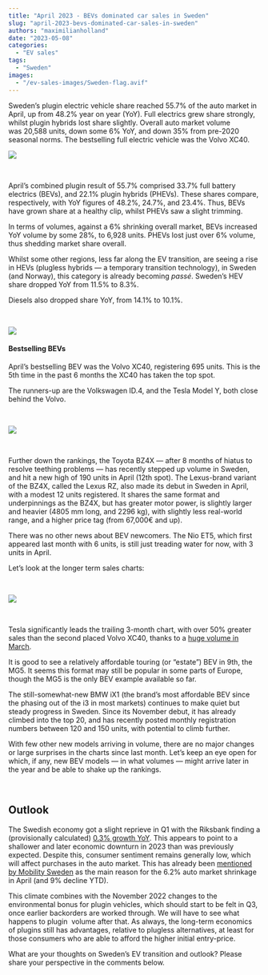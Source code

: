```yaml
---
title: "April 2023 - BEVs dominated car sales in Sweden"
slug: "april-2023-bevs-dominated-car-sales-in-sweden"
authors: "maximilianholland"
date: "2023-05-08"
categories:
  - "EV sales"
tags:
  - "Sweden"
images:
  - "/ev-sales-images/Sweden-flag.avif"
---
```


Sweden’s plugin electric vehicle share reached 55.7% of the auto market in April, up from 48.2% year on year (YoY). Full electrics grew share strongly, whilst plugin hybrids lost share slightly. Overall auto market volume was 20,588 units, down some 6% YoY, and down 35% from pre-2020 seasonal norms. The bestselling full electric vehicle was the Volvo XC40.

![](ev-sales-images/2023-04-Sweden-Passenger-Auto-Registrations.avif)

 

April’s combined plugin result of 55.7% comprised 33.7% full battery electrics (BEVs), and 22.1% plugin hybrids (PHEVs). These shares compare, respectively, with YoY figures of 48.2%, 24.7%, and 23.4%. Thus, BEVs have grown share at a healthy clip, whilst PHEVs saw a slight trimming.

In terms of volumes, against a 6% shrinking overall market, BEVs increased YoY volume by some 28%, to 6,928 units. PHEVs lost just over 6% volume, thus shedding market share overall.

Whilst some other regions, less far along the EV transition, are seeing a rise in HEVs (plugless hybrids — a temporary transition technology), in Sweden (and Norway), this category is already becoming _passé_. Sweden’s HEV share dropped YoY from 11.5% to 8.3%.

Diesels also dropped share YoY, from 14.1% to 10.1%.

 

![](ev-sales-images/2023-04-Sweden-Monthly-Powertrain-Market-Share.avif)

#### Bestselling BEVs

April’s bestselling BEV was the Volvo XC40, registering 695 units. This is the 5th time in the past 6 months the XC40 has taken the top spot.

The runners-up are the Volkswagen ID.4, and the Tesla Model Y, both close behind the Volvo.

 

![](ev-sales-images/2023-04-Sweden-Top-BEVs.avif)

 

Further down the rankings, the Toyota BZ4X — after 8 months of hiatus to resolve teething problems — has recently stepped up volume in Sweden, and hit a new high of 190 units in April (12th spot). The Lexus-brand variant of the BZ4X, called the Lexus RZ, also made its debut in Sweden in April, with a modest 12 units registered. It shares the same format and underpinnings as the BZ4X, but has greater motor power, is slightly larger and heavier (4805 mm long, and 2296 kg), with slightly less real-world range, and a higher price tag (from 67,000€ and up).

There was no other news about BEV newcomers. The Nio ET5, which first appeared last month with 6 units, is still just treading water for now, with 3 units in April.

Let’s look at the longer term sales charts:

 

![](ev-sales-images/2023-04-Sweden-Top-BEVs-Trailing-Qtr.avif)

 

Tesla significantly leads the trailing 3-month chart, with over 50% greater sales than the second placed Volvo XC40, thanks to a [huge volume in March](/2023/04/07/tesla-model-y-strengthens-its-position-in-sweden/).

It is good to see a relatively affordable touring (or “estate”) BEV in 9th, the MG5. It seems this format may still be popular in some parts of Europe, though the MG5 is the only BEV example available so far.

The still-somewhat-new BMW iX1 (the brand’s most affordable BEV since the phasing out of the i3 in most markets) continues to make quiet but steady progress in Sweden. Since its November debut, it has already climbed into the top 20, and has recently posted monthly registration numbers between 120 and 150 units, with potential to climb further.

With few other new models arriving in volume, there are no major changes or large surprises in the charts since last month. Let’s keep an eye open for which, if any, new BEV models — in what volumes — might arrive later in the year and be able to shake up the rankings.

 

## Outlook

The Swedish economy got a slight reprieve in Q1 with the Riksbank finding a (provisionally calculated) [0.3% growth YoY](https://www.businesstimes.com.sg/international/swedish-economy-expanded-q1-outlook-uncertain). This appears to point to a shallower and later economic downturn in 2023 than was previously expected. Despite this, consumer sentiment remains generally low, which will affect purchases in the auto market. This has already been [mentioned by Mobility Sweden](https://mobilitysweden.se/statistik/Nyregistreringar_per_manad_1/nyregistreringar-2023_3/fortsatt-svag-personbilsmarknad-i-april) as the main reason for the 6.2% auto market shrinkage in April (and 9% decline YTD).

This climate combines with the November 2022 changes to the environmental bonus for plugin vehicles, which should start to be felt in Q3, once earlier backorders are worked through. We will have to see what happens to plugin  volume after that. As always, the long-term economics of plugins still has advantages, relative to plugless alternatives, at least for those consumers who are able to afford the higher initial entry-price.

What are your thoughts on Sweden’s EV transition and outlook? Please share your perspective in the comments below.

